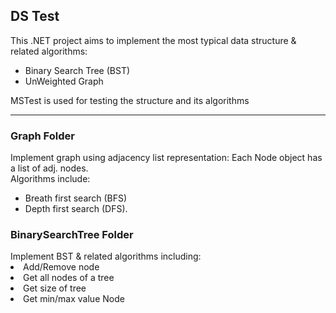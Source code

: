 <h2>DS Test</h2>
This .NET project aims to implement the most typical data structure & related algorithms:
<ul>
  <li>Binary Search Tree (BST)</li>
  <li>UnWeighted Graph</li>
</ul>
MSTest is used for testing the structure and its algorithms<hr />

<h3>Graph Folder</h3>
Implement graph using adjacency list representation: Each Node object has a list of adj. nodes.  <br />
Algorithms include:
<ul>
  <li>Breath first search (BFS)</li>
  <li>Depth first search (DFS). </li>
</ul>

<h3>BinarySearchTree Folder</h3>
Implement BST & related algorithms including:
<li>Add/Remove node</li>
<li>Get all nodes of a tree</li>
<li>Get size of tree</li>
<li>Get min/max value Node</li>
